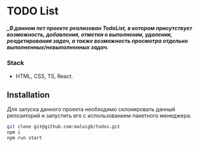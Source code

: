 # TODO List
##### _В данном пет проекте реализован TodoList, в котором присутствует возможность, добавления, отметки о выполнении, удаления, реадктирования задач, а также возможность просмотра отдельно выполненных/невыполненных задач.

### Stack
- HTML, CSS, TS, React.

## Installation

Для запуска данного проекта необходимо склонировать данный репозиторий и запустить его с использованием пакетного менеджера.

```sh
git clone git@github.com:maloigb/todos.git
npm i
npm run start
```

